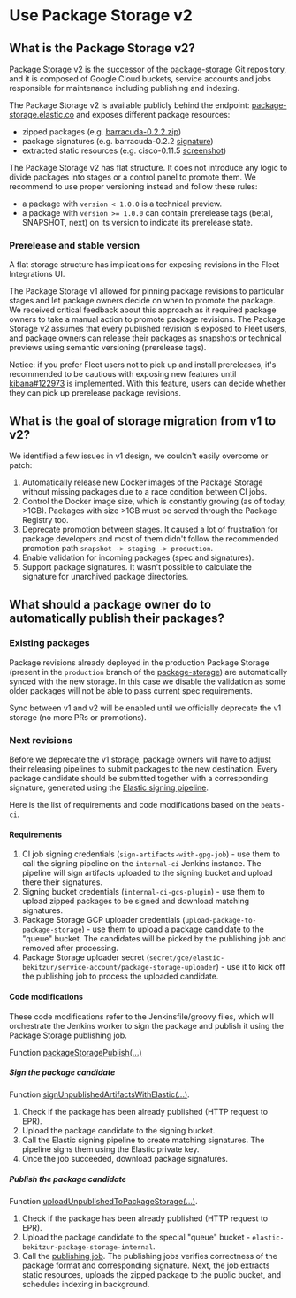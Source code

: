 # Use Package Storage v2

## What is the Package Storage v2?

Package Storage v2 is the successor of the [package-storage](https://github.com/elastic/package-storage) Git repository,
and it is composed of Google Cloud buckets, service accounts and jobs responsible for maintenance including publishing and indexing.

The Package Storage v2 is available publicly behind the endpoint: [package-storage.elastic.co](https://package-storage.elastic.co/)
and exposes different package resources:
* zipped packages (e.g. [barracuda-0.2.2.zip](https://package-storage.elastic.co/artifacts/packages/barracuda-0.2.2.zip))
* package signatures (e.g. barracuda-0.2.2 [signature](https://package-storage.elastic.co/artifacts/packages/barracuda-0.2.2.zip.sig))
* extracted static resources (e.g. cisco-0.11.5 [screenshot](https://package-storage.elastic.co/artifacts/static/cisco-0.11.5/img/kibana-cisco-asa.png))

The Package Storage v2 has flat structure. It does not introduce any logic to divide packages into stages or a control panel to promote them.
We recommend to use proper versioning instead and follow these rules:
* a package with `version < 1.0.0` is a technical preview.
* a package with `version >= 1.0.0` can contain prerelease tags (beta1, SNAPSHOT, next) on its version to indicate its prerelease state.

### Prerelease and stable version

A flat storage structure has implications for exposing revisions in the Fleet Integrations UI.

The Package Storage v1 allowed for pinning package revisions to particular stages and let package owners decide on when to promote the package.
We received critical feedback about this approach as it required package owners to take a manual action to promote package revisions.
The Package Storage v2 assumes that every published revision is exposed to Fleet users, and package owners can release their packages
as snapshots or technical previews using semantic versioning (prerelease tags).

Notice: if you prefer Fleet users not to pick up and install prereleases, it's recommended to be cautious with exposing new features
until [kibana#122973](https://github.com/elastic/kibana/issues/122973) is implemented. With this feature, users can decide
whether they can pick up prerelease package revisions.

## What is the goal of storage migration from v1 to v2?

We identified a few issues in v1 design, we couldn't easily overcome or patch:
1. Automatically release new Docker images of the Package Storage without missing packages due to a race condition
   between CI jobs.
2. Control the Docker image size, which is constantly growing (as of today, >1GB). Packages with size >1GB must be served through the Package Registry too.
3. Deprecate promotion between stages. It caused a lot of frustration for package developers and most of them didn't follow the recommended promotion path
   `snapshot -> staging -> production`.
4. Enable validation for incoming packages (spec and signatures).
5. Support package signatures. It wasn't possible to calculate the signature for unarchived package directories.

## What should a package owner do to automatically publish their packages?

### Existing packages

Package revisions already deployed in the production Package Storage (present in the `production` branch of the [package-storage](https://github.com/elastic/package-storage))
are automatically synced with the new storage. In this case we disable the validation as some older packages will not be able
to pass current spec requirements.

Sync between v1 and v2 will be enabled until we officially deprecate the v1 storage (no more PRs or promotions).

### Next revisions

Before we deprecate the v1 storage, package owners will have to adjust their releasing pipelines to submit packages
to the new destination. Every package candidate should be submitted together with a corresponding signature, generated
using the [Elastic signing pipeline](https://internal-ci.elastic.co/job/elastic+unified-release+master+sign-artifacts-with-gpg/).

Here is the list of requirements and code modifications based on the `beats-ci`.

#### Requirements

1. CI job signing credentials (`sign-artifacts-with-gpg-job`) - use them to call the signing pipeline on
   the `internal-ci` Jenkins instance. The pipeline will sign artifacts uploaded to the signing bucket and upload there their signatures.
2. Signing bucket credentials (`internal-ci-gcs-plugin`) - use them to upload zipped packages to be signed
   and download matching signatures.
3. Package Storage GCP uploader credentials (`upload-package-to-package-storage`) - use them to upload a package candidate to the "queue" bucket.
   The candidates will be picked by the publishing job and removed after processing.
4. Package Storage uploader secret (`secret/gce/elastic-bekitzur/service-account/package-storage-uploader`) - use it to kick off
   the publishing job to process the uploaded candidate.

#### Code modifications

These code modifications refer to the Jenkinsfile/groovy files, which will orchestrate the Jenkins worker to sign the package
and publish it using the Package Storage publishing job.

Function [packageStoragePublish(...)](https://github.com/elastic/elastic-package/blob/f8f678d20b9b60d438188e8dfd2fb4e7519b5a69/.ci/package-storage-publish.groovy#L70)

##### Sign the package candidate

Function [signUnpublishedArtifactsWithElastic(...)](https://github.com/elastic/elastic-package/blob/f8f678d20b9b60d438188e8dfd2fb4e7519b5a69/.ci/package-storage-publish.groovy#L87-L122).

1. Check if the package has been already published (HTTP request to EPR).
2. Upload the package candidate to the signing bucket.
3. Call the Elastic signing pipeline to create matching signatures. The pipeline signs them using the Elastic private key.
4. Once the job succeeded, download package signatures.

##### Publish the package candidate

Function [uploadUnpublishedToPackageStorage(...)](https://github.com/elastic/elastic-package/blob/f8f678d20b9b60d438188e8dfd2fb4e7519b5a69/.ci/package-storage-publish.groovy#L124-L151).

1. Check if the package has been already published (HTTP request to EPR).
2. Upload the package candidate to the special "queue" bucket - `elastic-bekitzur-package-storage-internal`.
3. Call the [publishing job](https://internal-ci.elastic.co/job/package_storage/job/publishing-job-remote/). The publishing jobs verifies
   correctness of the package format and corresponding signature. Next, the job extracts static resources, uploads the zipped package
   to the public bucket, and schedules indexing in background.